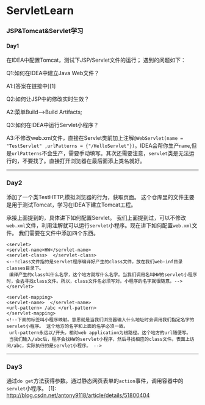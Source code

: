 # ServletLearn
### JSP&amp;Tomcat&amp;Servlet学习
#### Day1
在IDEA中配置Tomcat，测试下JSP/Servlet文件的运行；
遇到的问题如下：

Q1:如何在IDEA中建立Java Web文件？

A1:[答案在链接中][1]

Q2:如何让JSP中的修改实时生效？

A2:菜单Build-->Build Artifacts;

Q3:如何在IDEA中运行Servlet小程序？

A3:不修改web.xml文件，直接在Servlet类前加上注解`@WebServlet(name = "TestServlet" ,urlPatterns = {"/HelloServlet"})`。IDEA会帮你生产`name`,但是`urlPatterns`不会生产，需要手动填写。其次还需要注意，`servlet`类是无法运行的，不要找了。直接打开浏览器在最后面添上类名就好。

---

### Day2
添加了一个类TestHTTP,模拟浏览器的行为，获取页面。
这个仓库里的文件主要是用于测试Tomcat，学习在IDEA下建立Tomcat工程。

承接上面提到的，具体讲下如何配置Servlet。
我们上面提到过，可以不修改`web.xml`文件，利用注解就可以运行`servlet`小程序。现在讲下如何配置`web.xml`文件。
我们需要在文件中添加四个东西。
```
<servlet>
<servlet-name>HW</servlet-name>
<servlet-class>  </servlet-class>
<--!class文件指的是servlet程序编译好产生的class文件，放在我们web-inf目录classes目录下。
 编译产生的class叫什么名字，这个地方就写什么名字。当我们调用名叫HW的servlet小程序时，会去寻找class文件。所以，class文件名必须写对。小程序的名字就很随意。-->
</servlet>

<servlet-mapping>
<servlet-name>  </servlet-name>
<url-pattern> /abc </url-pattern>
</servlet-mapping>
<!--下面的标签叫小程序映射。意思就是当我们浏览器输入什么地址时会调用我们指定名字的servlet小程序。 这个地方的名字和上面的名字必须一致。
 url-pattern永远以/开头。相对web application为根路径。这个地方的url随便写。
 当我们输入/abc后，程序会找HW的servlet小程序，然后寻找相应的class文件。表面上访问/abc，实际执行的是servlet小程序。 -->
```
---

### Day3

通过`do get`方法获得参数。通过静态网页表单的`action`事件，调用容器中的`servlet`小程序。
[1]: http://blog.csdn.net/antony9118/article/details/51800404